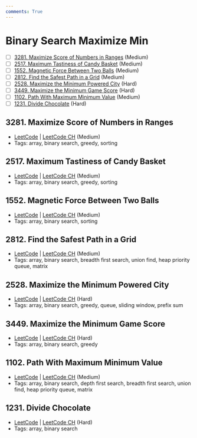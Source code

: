 ```yaml
---
comments: True
---
```


# Binary Search Maximize Min

- [ ] [3281. Maximize Score of Numbers in Ranges](https://leetcode.cn/problems/maximize-score-of-numbers-in-ranges/) (Medium)
- [ ] [2517. Maximum Tastiness of Candy Basket](https://leetcode.cn/problems/maximum-tastiness-of-candy-basket/) (Medium)
- [ ] [1552. Magnetic Force Between Two Balls](https://leetcode.cn/problems/magnetic-force-between-two-balls/) (Medium)
- [ ] [2812. Find the Safest Path in a Grid](https://leetcode.cn/problems/find-the-safest-path-in-a-grid/) (Medium)
- [ ] [2528. Maximize the Minimum Powered City](https://leetcode.cn/problems/maximize-the-minimum-powered-city/) (Hard)
- [ ] [3449. Maximize the Minimum Game Score](https://leetcode.cn/problems/maximize-the-minimum-game-score/) (Hard)
- [ ] [1102. Path With Maximum Minimum Value](https://leetcode.cn/problems/path-with-maximum-minimum-value/) (Medium)
- [ ] [1231. Divide Chocolate](https://leetcode.cn/problems/divide-chocolate/) (Hard)

## 3281. Maximize Score of Numbers in Ranges

-   [LeetCode](https://leetcode.com/problems/maximize-score-of-numbers-in-ranges/) | [LeetCode CH](https://leetcode.cn/problems/maximize-score-of-numbers-in-ranges/) (Medium)
-   Tags: array, binary search, greedy, sorting


## 2517. Maximum Tastiness of Candy Basket

-   [LeetCode](https://leetcode.com/problems/maximum-tastiness-of-candy-basket/) | [LeetCode CH](https://leetcode.cn/problems/maximum-tastiness-of-candy-basket/) (Medium)
-   Tags: array, binary search, greedy, sorting


## 1552. Magnetic Force Between Two Balls

-   [LeetCode](https://leetcode.com/problems/magnetic-force-between-two-balls/) | [LeetCode CH](https://leetcode.cn/problems/magnetic-force-between-two-balls/) (Medium)
-   Tags: array, binary search, sorting


## 2812. Find the Safest Path in a Grid

-   [LeetCode](https://leetcode.com/problems/find-the-safest-path-in-a-grid/) | [LeetCode CH](https://leetcode.cn/problems/find-the-safest-path-in-a-grid/) (Medium)
-   Tags: array, binary search, breadth first search, union find, heap priority queue, matrix


## 2528. Maximize the Minimum Powered City

-   [LeetCode](https://leetcode.com/problems/maximize-the-minimum-powered-city/) | [LeetCode CH](https://leetcode.cn/problems/maximize-the-minimum-powered-city/) (Hard)
-   Tags: array, binary search, greedy, queue, sliding window, prefix sum


## 3449. Maximize the Minimum Game Score

-   [LeetCode](https://leetcode.com/problems/maximize-the-minimum-game-score/) | [LeetCode CH](https://leetcode.cn/problems/maximize-the-minimum-game-score/) (Hard)
-   Tags: array, binary search, greedy


## 1102. Path With Maximum Minimum Value

-   [LeetCode](https://leetcode.com/problems/path-with-maximum-minimum-value/) | [LeetCode CH](https://leetcode.cn/problems/path-with-maximum-minimum-value/) (Medium)
-   Tags: array, binary search, depth first search, breadth first search, union find, heap priority queue, matrix


## 1231. Divide Chocolate

-   [LeetCode](https://leetcode.com/problems/divide-chocolate/) | [LeetCode CH](https://leetcode.cn/problems/divide-chocolate/) (Hard)
-   Tags: array, binary search
